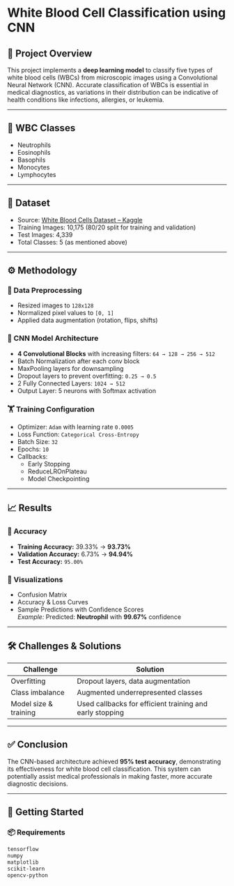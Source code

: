 # White Blood Cell Classification using CNN

## 📌 Project Overview

This project implements a **deep learning model** to classify five types of white blood cells (WBCs) from microscopic images using a Convolutional Neural Network (CNN). Accurate classification of WBCs is essential in medical diagnostics, as variations in their distribution can be indicative of health conditions like infections, allergies, or leukemia.

---

## 🔬 WBC Classes

- Neutrophils  
- Eosinophils  
- Basophils  
- Monocytes  
- Lymphocytes  

---

## 📁 Dataset

- Source: [White Blood Cells Dataset – Kaggle](https://www.kaggle.com/datasets/paultimothymooney/blood-cells)
- Training Images: 10,175 (80/20 split for training and validation)
- Test Images: 4,339
- Total Classes: 5 (as mentioned above)

---

## ⚙️ Methodology

### 🔄 Data Preprocessing
- Resized images to `128x128`
- Normalized pixel values to `[0, 1]`
- Applied data augmentation (rotation, flips, shifts)

### 🧠 CNN Model Architecture
- **4 Convolutional Blocks** with increasing filters: `64 → 128 → 256 → 512`
- Batch Normalization after each conv block
- MaxPooling layers for downsampling
- Dropout layers to prevent overfitting: `0.25 → 0.5`
- 2 Fully Connected Layers: `1024 → 512`
- Output Layer: 5 neurons with Softmax activation

### 🏋️ Training Configuration
- Optimizer: `Adam` with learning rate `0.0005`
- Loss Function: `Categorical Cross-Entropy`
- Batch Size: `32`
- Epochs: `10`
- Callbacks: 
  - Early Stopping
  - ReduceLROnPlateau
  - Model Checkpointing

---

## 📈 Results

### 🔹 Accuracy
- **Training Accuracy:** 39.33% → **93.73%**
- **Validation Accuracy:** 6.73% → **94.94%**
- **Test Accuracy:** `95.00%`

### 🔹 Visualizations
- Confusion Matrix
- Accuracy & Loss Curves
- Sample Predictions with Confidence Scores  
  *Example:* Predicted: **Neutrophil** with **99.67%** confidence

---

## 🛠️ Challenges & Solutions

| Challenge            | Solution                                                  |
|---------------------|-----------------------------------------------------------|
| Overfitting          | Dropout layers, data augmentation                         |
| Class imbalance      | Augmented underrepresented classes                        |
| Model size & training | Used callbacks for efficient training and early stopping |

---

## ✅ Conclusion

The CNN-based architecture achieved **95% test accuracy**, demonstrating its effectiveness for white blood cell classification. This system can potentially assist medical professionals in making faster, more accurate diagnostic decisions.

---

## 🚀 Getting Started

### 📦 Requirements
```bash
tensorflow
numpy
matplotlib
scikit-learn
opencv-python
